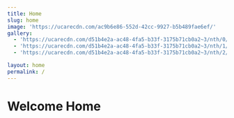 ```yaml
---
title: Home
slug: home
image: 'https://ucarecdn.com/ac9b6e86-552d-42cc-9927-b5b489fae6ef/'
gallery:
  - 'https://ucarecdn.com/d51b4e2a-ac48-4fa5-b33f-3175b71cb0a2~3/nth/0/'
  - 'https://ucarecdn.com/d51b4e2a-ac48-4fa5-b33f-3175b71cb0a2~3/nth/1/'
  - 'https://ucarecdn.com/d51b4e2a-ac48-4fa5-b33f-3175b71cb0a2~3/nth/2/'

layout: home
permalink: /
---
```


# Welcome Home